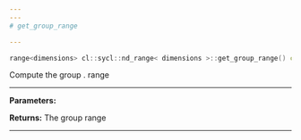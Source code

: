 ```yaml
---
---
# get_group_range

---
```


```cpp
range<dimensions> cl::sycl::nd_range< dimensions >::get_group_range() const
```


Compute the group . range


---
**Parameters:**

**Returns:** The group range 

---

